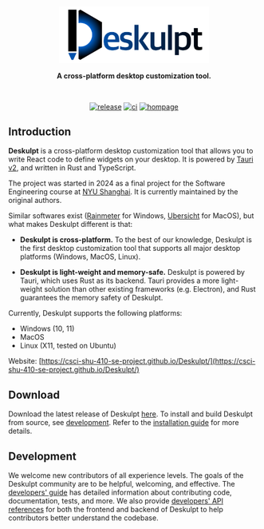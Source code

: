 <div align="center">

<a href="https://csci-shu-410-se-project.github.io/Deskulpt/">
  <picture>
    <source media="(prefers-color-scheme: dark)" srcset="https://github.com/CSCI-SHU-410-SE-Project/Deskulpt/raw/main/src/public/deskulpt-wide-dark.svg" />
    <img alt="Deskulpt" src="https://github.com/CSCI-SHU-410-SE-Project/Deskulpt/raw/main/src/public/deskulpt-wide.svg" width="300px" />
  </picture>
</a>

**A cross-platform desktop customization tool.**

<br />

[![release](https://img.shields.io/github/v/release/CSCI-SHU-410-SE-Project/Deskulpt)](https://github.com/CSCI-SHU-410-SE-Project/Deskulpt/releases/latest) [![ci](https://img.shields.io/github/actions/workflow/status/CSCI-SHU-410-SE-Project/Deskulpt/ci.yaml?label=ci&logo=github)](https://github.com/CSCI-SHU-410-SE-Project/Deskulpt/actions/workflows/ci.yaml) [![hompage](https://img.shields.io/badge/homepage-Deskulpt-blue.svg)](https://csci-shu-410-se-project.github.io/Deskulpt/)

</div>

## Introduction

**Deskulpt** is a cross-platform desktop customization tool that allows you to write
React code to define widgets on your desktop. It is powered by [Tauri v2](https://v2.tauri.app/),
and written in Rust and TypeScript.

The project was started in 2024 as a final project for the Software Engineering course
at [NYU Shanghai](https://shanghai.nyu.edu/). It is currently maintained by the original
authors.

Similar softwares exist ([Rainmeter](https://www.rainmeter.net/) for Windows,
[Ubersicht](https://tracesof.net/uebersicht/) for MacOS), but what makes Deskulpt
different is that:

- **Deskulpt is cross-platform.** To the best of our knowledge, Deskulpt is the first
  desktop customization tool that supports all major desktop platforms (Windows, MacOS,
  Linux).

- **Deskulpt is light-weight and memory-safe.** Deskulpt is powered by Tauri, which uses
  Rust as its backend. Tauri provides a more light-weight solution than other existing
  frameworks (e.g. Electron), and Rust guarantees the memory safety of Deskulpt.

Currently, Deskulpt supports the following platforms:

- Windows (10, 11)
- MacOS
- Linux (X11, tested on Ubuntu)

Website: [https://csci-shu-410-se-project.github.io/Deskulpt/](https://csci-shu-410-se-project.github.io/Deskulpt/)

## Download

Download the latest release of Deskulpt [here](https://github.com/CSCI-SHU-410-SE-Project/Deskulpt/releases).
To install and build Deskulpt from source, see [development](#development). Refer to the
[installation guide](https://csci-shu-410-se-project.github.io/Deskulpt/guides/getting-started/installation)
for more details.

## Development

We welcome new contributors of all experience levels. The goals of the Deskulpt
community are to be helpful, welcoming, and effective. The [developers' guide](https://csci-shu-410-se-project.github.io/Deskulpt/development/developer-guide/)
has detailed information about contributing code, documentation, tests, and more. We
also provide [developers' API references](https://csci-shu-410-se-project.github.io/Deskulpt/category/references/)
for both the frontend and backend of Deskulpt to help contributors better understand the
codebase.
